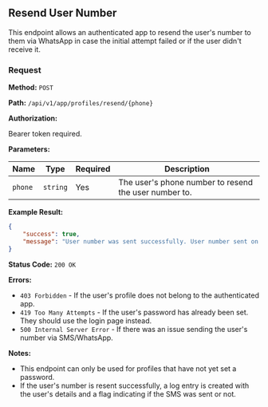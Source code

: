 ## Resend User Number

This endpoint allows an authenticated app to resend the user's number to them via WhatsApp in case the initial attempt failed or if the user didn't receive it.

### Request

**Method:** `POST`

**Path:** `/api/v1/app/profiles/resend/{phone}`

**Authorization:**

Bearer token required.

**Parameters:**

| Name    | Type     | Required | Description                                      |
|---------|----------|----------|--------------------------------------------------|
| `phone` | `string` | Yes      | The user's phone number to resend the user number to. |

**Example Result:**

```json
{
    "success": true,
    "message": "User number was sent successfully. User number sent on WhatsApp"
}
```

**Status Code:** `200 OK`

**Errors:**

- `403 Forbidden` - If the user's profile does not belong to the authenticated app.
- `419 Too Many Attempts` - If the user's password has already been set. They should use the login page instead.
- `500 Internal Server Error` - If there was an issue sending the user's number via SMS/WhatsApp.

**Notes:**

- This endpoint can only be used for profiles that have not yet set a password.
- If the user's number is resent successfully, a log entry is created with the user's details and a flag indicating if the SMS was sent or not.
